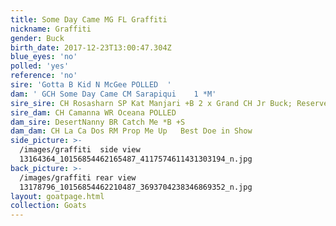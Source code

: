 ```yaml
---
title: Some Day Came MG FL Graffiti
nickname: Graffiti
gender: Buck
birth_date: 2017-12-23T13:00:47.304Z
blue_eyes: 'no'
polled: 'yes'
reference: 'no'
sire: 'Gotta B Kid N McGee POLLED  '
dam: ' GCH Some Day Came CM Sarapiqui    1 *M'
sire_sire: CH Rosasharn SP Kat Manjari +B 2 x Grand CH Jr Buck; Reserve Sr. Grand CH Buck
sire_dam: CH Camanna WR Oceana POLLED
dam_sire: DesertNanny BR Catch Me *B +S
dam_dam: CH La Ca Dos RM Prop Me Up   Best Doe in Show
side_picture: >-
  /images/graffiti  side view
  13164364_10156854462165487_4117574611431303194_n.jpg
back_picture: >-
  /images/graffiti rear view
  13178796_10156854462210487_3693704238346869352_n.jpg
layout: goatpage.html
collection: Goats
---
```


